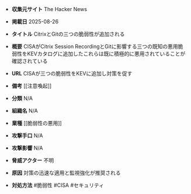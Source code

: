 - **収集元サイト**
The Hacker News

- **掲載日**
2025-08-26

- **タイトル**
CitrixとGitの三つの脆弱性が追加される

- **概要**
CISAがCitrix Session RecordingとGitに影響する三つの既知の悪用脆弱性をKEVカタログに追加したこれらは既に積極的に悪用されていることが確認されている

- **URL**
CISAが三つの脆弱性をKEVに追加し対策を促す

- **備考**
[[注意喚起]]

- **分類**
N/A

- **組織名**
N/A

- **業種**
[[脆弱性の悪用]]

- **攻撃手口**
N/A

- **攻撃影響**
N/A

- **脅威アクター**
不明

- **原因**
対策の迅速な適用と監視強化が推奨される

- **対処方法**
#脆弱性 #CISA #セキュリティ
